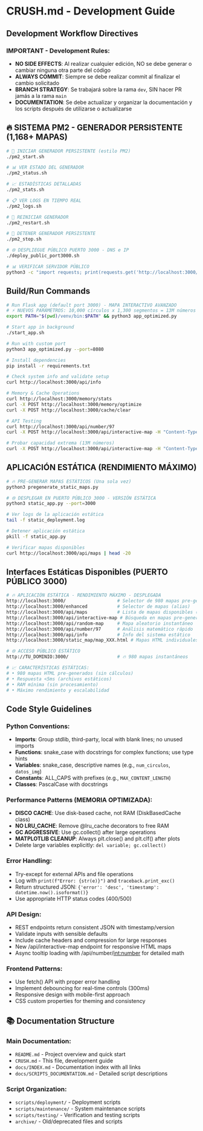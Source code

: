 # CRUSH.md - Development Guide

## Development Workflow Directives

### IMPORTANT - Development Rules:
- **NO SIDE EFFECTS**: Al realizar cualquier edición, NO se debe generar o cambiar ninguna otra parte del código
- **ALWAYS COMMIT**: Siempre se debe realizar commit al finalizar el cambio solicitado
- **BRANCH STRATEGY**: Se trabajará sobre la rama `dev`, SIN hacer PR jamás a la rama `main`
- **DOCUMENTATION**: Se debe actualizar y organizar la documentación y los scripts después de utilizarse o actualizarse

## 🔥 SISTEMA PM2 - GENERADOR PERSISTENTE (1,168+ MAPAS)
```bash
# 🚀 INICIAR GENERADOR PERSISTENTE (estilo PM2)
./pm2_start.sh

# 📊 VER ESTADO DEL GENERADOR
./pm2_status.sh

# 📈 ESTADÍSTICAS DETALLADAS
./pm2_stats.sh

# 📋 VER LOGS EN TIEMPO REAL
./pm2_logs.sh

# 🔄 REINICIAR GENERADOR
./pm2_restart.sh

# 🛑 DETENER GENERADOR PERSISTENTE
./pm2_stop.sh

# 🌐 DESPLIEGUE PÚBLICO PUERTO 3000 - DNS e IP 
./deploy_public_port3000.sh

# 📊 VERIFICAR SERVIDOR PÚBLICO
python3 -c "import requests; print(requests.get('http://localhost:3000/api/info').json())"
```

## Build/Run Commands
```bash
# Run Flask app (default port 3000) - MAPA INTERACTIVO AVANZADO
# ⚡ NUEVOS PARÁMETROS: 10,000 círculos x 1,300 segmentos = 13M números
export PATH="$(pwd)/venv/bin:$PATH" && python3 app_optimized.py

# Start app in background
./start_app.sh

# Run with custom port
python3 app_optimized.py --port=8080

# Install dependencies
pip install -r requirements.txt

# Check system info and validate setup
curl http://localhost:3000/api/info

# Memory & Cache Operations
curl http://localhost:3000/memory/stats
curl -X POST http://localhost:3000/memory/optimize
curl -X POST http://localhost:3000/cache/clear

# API Testing
curl http://localhost:3000/api/number/97
curl -X POST http://localhost:3000/api/interactive-map -H "Content-Type: application/json" -d '{"num_circulos": 10000, "divisiones_por_circulo": 1300}'

# Probar capacidad extrema (13M números)
curl -X POST http://localhost:3000/api/interactive-map -H "Content-Type: application/json" -d '{"num_circulos": 10000, "divisiones_por_circulo": 1300}' --max-time 600
```

## APLICACIÓN ESTÁTICA (RENDIMIENTO MÁXIMO)
```bash
# 🔥 PRE-GENERAR MAPAS ESTÁTICOS (Una sola vez)
python3 pregenerate_static_maps.py

# 🌐 DESPLEGAR EN PUERTO PÚBLICO 3000 - VERSIÓN ESTÁTICA
python3 static_app.py --port=3000

# Ver logs de la aplicación estática
tail -f static_deployment.log

# Detener aplicación estática
pkill -f static_app.py

# Verificar mapas disponibles
curl http://localhost:3000/api/maps | head -20
```

## Interfaces Estáticas Disponibles (PUERTO PÚBLICO 3000)
```bash
# 🔥 APLICACIÓN ESTÁTICA - RENDIMIENTO MÁXIMO - DESPLEGADA
http://localhost:3000/                   # Selector de 980 mapas pre-generados
http://localhost:3000/enhanced           # Selector de mapas (alias)
http://localhost:3000/api/maps           # Lista de mapas disponibles (JSON)
http://localhost:3000/api/interactive-map # Búsqueda en mapas pre-generados (POST)
http://localhost:3000/api/random-map     # Mapa aleatorio instantáneo
http://localhost:3000/api/number/97      # Análisis matemático rápido
http://localhost:3000/api/info           # Info del sistema estático
http://localhost:3000/static_map/map_XXX.html # Mapas HTML individuales

# 🌐 ACCESO PÚBLICO ESTÁTICO
http://TU_DOMINIO:3000/                  # 🔥 980 mapas instantáneos

# 📈 CARACTERÍSTICAS ESTÁTICAS:
# • 980 mapas HTML pre-generados (sin cálculos)
# • Respuesta <5ms (archivos estáticos)
# • RAM mínima (sin procesamiento)
# • Máximo rendimiento y escalabilidad
```

## Code Style Guidelines

### Python Conventions:
- **Imports**: Group stdlib, third-party, local with blank lines; no unused imports
- **Functions**: snake_case with docstrings for complex functions; use type hints
- **Variables**: snake_case, descriptive names (e.g., `num_circulos`, `datos_img`)
- **Constants**: ALL_CAPS with prefixes (e.g., `MAX_CONTENT_LENGTH`)
- **Classes**: PascalCase with docstrings

### Performance Patterns (MEMORIA OPTIMIZADA):
- **DISCO CACHE**: Use disk-based cache, not RAM (DiskBasedCache class)
- **NO LRU_CACHE**: Remove @lru_cache decorators to free RAM
- **GC AGGRESSIVE**: Use gc.collect() after large operations
- **MATPLOTLIB CLEANUP**: Always plt.close() and plt.clf() after plots
- Delete large variables explicitly: `del variable; gc.collect()`

### Error Handling:
- Try-except for external APIs and file operations
- Log with `print(f"Error: {str(e)}")` and `traceback.print_exc()`
- Return structured JSON: `{'error': 'desc', 'timestamp': datetime.now().isoformat()}`
- Use appropriate HTTP status codes (400/500)

### API Design:
- REST endpoints return consistent JSON with timestamp/version
- Validate inputs with sensible defaults
- Include cache headers and compression for large responses
- New /api/interactive-map endpoint for responsive HTML maps
- Async tooltip loading with /api/number/<int:number> for detailed math

### Frontend Patterns:
- Use fetch() API with proper error handling
- Implement debouncing for real-time controls (300ms)
- Responsive design with mobile-first approach
- CSS custom properties for theming and consistency

## 📚 Documentation Structure

### Main Documentation:
- `README.md` - Project overview and quick start
- `CRUSH.md` - This file, development guide
- `docs/INDEX.md` - Documentation index with all links
- `docs/SCRIPTS_DOCUMENTATION.md` - Detailed script descriptions

### Script Organization:
- `scripts/deployment/` - Deployment scripts
- `scripts/maintenance/` - System maintenance scripts  
- `scripts/testing/` - Verification and testing scripts
- `archive/` - Old/deprecated files and scripts